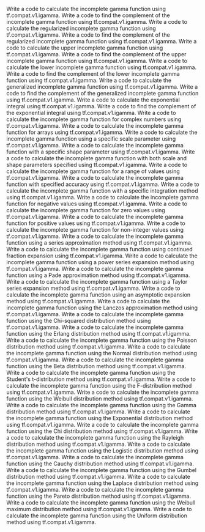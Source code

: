 Write a code to calculate the incomplete gamma function using tf.compat.v1.igamma.
Write a code to find the complement of the incomplete gamma function using tf.compat.v1.igamma.
Write a code to calculate the regularized incomplete gamma function using tf.compat.v1.igamma.
Write a code to find the complement of the regularized incomplete gamma function using tf.compat.v1.igamma.
Write a code to calculate the upper incomplete gamma function using tf.compat.v1.igamma.
Write a code to find the complement of the upper incomplete gamma function using tf.compat.v1.igamma.
Write a code to calculate the lower incomplete gamma function using tf.compat.v1.igamma.
Write a code to find the complement of the lower incomplete gamma function using tf.compat.v1.igamma.
Write a code to calculate the generalized incomplete gamma function using tf.compat.v1.igamma.
Write a code to find the complement of the generalized incomplete gamma function using tf.compat.v1.igamma.
Write a code to calculate the exponential integral using tf.compat.v1.igamma.
Write a code to find the complement of the exponential integral using tf.compat.v1.igamma.
Write a code to calculate the incomplete gamma function for complex numbers using tf.compat.v1.igamma.
Write a code to calculate the incomplete gamma function for arrays using tf.compat.v1.igamma.
Write a code to calculate the incomplete gamma function using a specific scale parameter using tf.compat.v1.igamma.
Write a code to calculate the incomplete gamma function with a specific shape parameter using tf.compat.v1.igamma.
Write a code to calculate the incomplete gamma function with both scale and shape parameters specified using tf.compat.v1.igamma.
Write a code to calculate the incomplete gamma function for a range of values using tf.compat.v1.igamma.
Write a code to calculate the incomplete gamma function with specified accuracy using tf.compat.v1.igamma.
Write a code to calculate the incomplete gamma function with a specific integration method using tf.compat.v1.igamma.
Write a code to calculate the incomplete gamma function for negative values using tf.compat.v1.igamma.
Write a code to calculate the incomplete gamma function for zero values using tf.compat.v1.igamma.
Write a code to calculate the incomplete gamma function for positive values using tf.compat.v1.igamma.
Write a code to calculate the incomplete gamma function for non-integer values using tf.compat.v1.igamma.
Write a code to calculate the incomplete gamma function using a series approximation method using tf.compat.v1.igamma.
Write a code to calculate the incomplete gamma function using continued fraction expansion using tf.compat.v1.igamma.
Write a code to calculate the incomplete gamma function using a power series expansion method using tf.compat.v1.igamma.
Write a code to calculate the incomplete gamma function using a Pade approximation method using tf.compat.v1.igamma.
Write a code to calculate the incomplete gamma function using a Taylor series expansion method using tf.compat.v1.igamma.
Write a code to calculate the incomplete gamma function using an asymptotic expansion method using tf.compat.v1.igamma.
Write a code to calculate the incomplete gamma function using the Lanczos approximation method using tf.compat.v1.igamma.
Write a code to calculate the incomplete gamma function using the Chi-squared distribution method using tf.compat.v1.igamma.
Write a code to calculate the incomplete gamma function using the Erlang distribution method using tf.compat.v1.igamma.
Write a code to calculate the incomplete gamma function using the Poisson distribution method using tf.compat.v1.igamma.
Write a code to calculate the incomplete gamma function using the Normal distribution method using tf.compat.v1.igamma.
Write a code to calculate the incomplete gamma function using the Beta distribution method using tf.compat.v1.igamma.
Write a code to calculate the incomplete gamma function using the Student's t-distribution method using tf.compat.v1.igamma.
Write a code to calculate the incomplete gamma function using the F-distribution method using tf.compat.v1.igamma.
Write a code to calculate the incomplete gamma function using the Weibull distribution method using tf.compat.v1.igamma.
Write a code to calculate the incomplete gamma function using the Gamma distribution method using tf.compat.v1.igamma.
Write a code to calculate the incomplete gamma function using the Exponential distribution method using tf.compat.v1.igamma.
Write a code to calculate the incomplete gamma function using the Chi distribution method using tf.compat.v1.igamma.
Write a code to calculate the incomplete gamma function using the Rayleigh distribution method using tf.compat.v1.igamma.
Write a code to calculate the incomplete gamma function using the Logistic distribution method using tf.compat.v1.igamma.
Write a code to calculate the incomplete gamma function using the Cauchy distribution method using tf.compat.v1.igamma.
Write a code to calculate the incomplete gamma function using the Gumbel distribution method using tf.compat.v1.igamma.
Write a code to calculate the incomplete gamma function using the Laplace distribution method using tf.compat.v1.igamma.
Write a code to calculate the incomplete gamma function using the Pareto distribution method using tf.compat.v1.igamma.
Write a code to calculate the incomplete gamma function using the Weibull maximum distribution method using tf.compat.v1.igamma.
Write a code to calculate the incomplete gamma function using the Uniform distribution method using tf.compat.v1.igamma.
